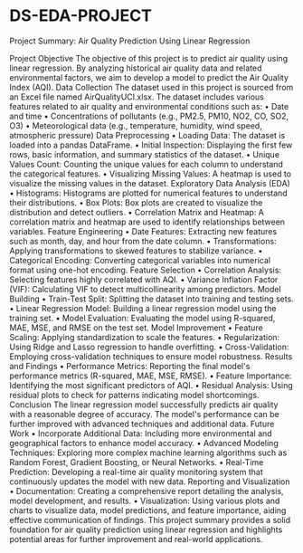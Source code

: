 # DS-EDA-PROJECT
Project Summary: Air Quality Prediction Using Linear Regression

Project Objective The objective of this project is to predict air quality using linear regression. By analyzing historical air quality data and related environmental factors, we aim to develop a model to predict the Air Quality Index (AQI).
Data Collection The dataset used in this project is sourced from an Excel file named AirQualityUCI.xlsx. The dataset includes various features related to air quality and environmental conditions such as: • Date and time • Concentrations of pollutants (e.g., PM2.5, PM10, NO2, CO, SO2, O3) • Meteorological data (e.g., temperature, humidity, wind speed, atmospheric pressure)
Data Preprocessing • Loading Data: The dataset is loaded into a pandas DataFrame. • Initial Inspection: Displaying the first few rows, basic information, and summary statistics of the dataset. • Unique Values Count: Counting the unique values for each column to understand the categorical features. • Visualizing Missing Values: A heatmap is used to visualize the missing values in the dataset.
Exploratory Data Analysis (EDA) • Histograms: Histograms are plotted for numerical features to understand their distributions. • Box Plots: Box plots are created to visualize the distribution and detect outliers. • Correlation Matrix and Heatmap: A correlation matrix and heatmap are used to identify relationships between variables.
Feature Engineering • Date Features: Extracting new features such as month, day, and hour from the date column. • Transformations: Applying transformations to skewed features to stabilize variance. • Categorical Encoding: Converting categorical variables into numerical format using one-hot encoding.
Feature Selection • Correlation Analysis: Selecting features highly correlated with AQI. • Variance Inflation Factor (VIF): Calculating VIF to detect multicollinearity among predictors.
Model Building • Train-Test Split: Splitting the dataset into training and testing sets. • Linear Regression Model: Building a linear regression model using the training set. • Model Evaluation: Evaluating the model using R-squared, MAE, MSE, and RMSE on the test set.
Model Improvement • Feature Scaling: Applying standardization to scale the features. • Regularization: Using Ridge and Lasso regression to handle overfitting. • Cross-Validation: Employing cross-validation techniques to ensure model robustness.
Results and Findings • Performance Metrics: Reporting the final model's performance metrics (R-squared, MAE, MSE, RMSE). • Feature Importance: Identifying the most significant predictors of AQI. • Residual Analysis: Using residual plots to check for patterns indicating model shortcomings.
Conclusion The linear regression model successfully predicts air quality with a reasonable degree of accuracy. The model's performance can be further improved with advanced techniques and additional data.
Future Work • Incorporate Additional Data: Including more environmental and geographical factors to enhance model accuracy. • Advanced Modeling Techniques: Exploring more complex machine learning algorithms such as Random Forest, Gradient Boosting, or Neural Networks. • Real-Time Prediction: Developing a real-time air quality monitoring system that continuously updates the model with new data.
Reporting and Visualization • Documentation: Creating a comprehensive report detailing the analysis, model development, and results. • Visualization: Using various plots and charts to visualize data, model predictions, and feature importance, aiding effective communication of findings. This project summary provides a solid foundation for air quality prediction using linear regression and highlights potential areas for further improvement and real-world applications.
